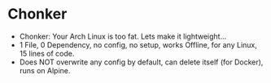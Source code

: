 # Chonker

- Chonker: Your Arch Linux is too fat. Lets make it lightweight...
- 1 File, 0 Dependency, no config, no setup, works Offline, for any Linux, 15 lines of code.
- Does NOT overwrite any config by default, can delete itself (for Docker), runs on Alpine.
